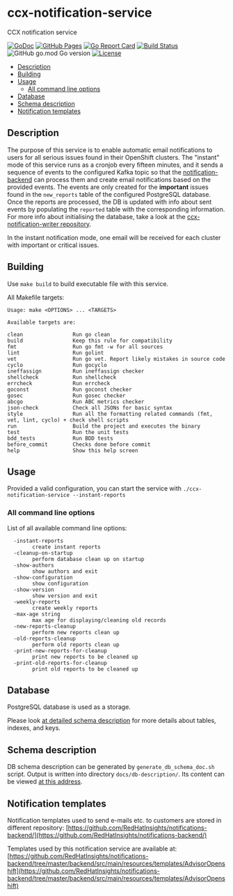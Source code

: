 # ccx-notification-service
CCX notification service

[![GoDoc](https://godoc.org/github.com/RedHatInsights/ccx-notification-service?status.svg)](https://godoc.org/github.com/RedHatInsights/ccx-notification-service)
[![GitHub Pages](https://img.shields.io/badge/%20-GitHub%20Pages-informational)](https://redhatinsights.github.io/ccx-notification-service/)
[![Go Report Card](https://goreportcard.com/badge/github.com/RedHatInsights/ccx-notification-service)](https://goreportcard.com/report/github.com/RedHatInsights/ccx-notification-service)
[![Build Status](https://travis-ci.com/RedHatInsights/ccx-notification-service.svg?branch=master)](https://travis-ci.com/RedHatInsights/ccx-notification-service)
![GitHub go.mod Go version](https://img.shields.io/github/go-mod/go-version/RedHatInsights/ccx-notification-service)
[![License](https://img.shields.io/badge/license-Apache-blue)](https://github.com/RedHatInsights/ccx-notification-service/blob/master/LICENSE)

<!-- vim-markdown-toc GFM -->

* [Description](#description)
* [Building](#building)
* [Usage](#usage)
    * [All command line options](#all-command-line-options)
* [Database](#database)
* [Schema description](#schema-description)
* [Notification templates](#notification-templates)

<!-- vim-markdown-toc -->

## Description

The purpose of this service is to enable automatic email notifications to
users for all serious issues found in their OpenShift clusters. The "instant"
mode of this service runs as a cronjob every fifteen minutes, and it sends a
sequence of events to the configured Kafka topic so that the
[notification-backend](https://github.com/RedHatInsights/notifications-backend)
can process them and create email notifications based on the provided events.
The events are only created for the **important** issues found in the 
`new_reports` table of the configured PostgreSQL database. Once the reports are
processed, the DB is updated with info about sent events by populating the
`reported` table with the corresponding information. For more info about 
initialising the database, take a look at the [ccx-notification-writer repository](https://github.com/RedHatInsights/ccx-notification-writer).

In the instant notification mode, one email will be received for each cluster 
with important or critical issues.

## Building

Use `make build` to build executable file with this service.

All Makefile targets:

```
Usage: make <OPTIONS> ... <TARGETS>

Available targets are:

clean                Run go clean
build                Keep this rule for compatibility
fmt                  Run go fmt -w for all sources
lint                 Run golint
vet                  Run go vet. Report likely mistakes in source code
cyclo                Run gocyclo
ineffassign          Run ineffassign checker
shellcheck           Run shellcheck
errcheck             Run errcheck
goconst              Run goconst checker
gosec                Run gosec checker
abcgo                Run ABC metrics checker
json-check           Check all JSONs for basic syntax
style                Run all the formatting related commands (fmt, vet, lint, cyclo) + check shell scripts
run                  Build the project and executes the binary
test                 Run the unit tests
bdd_tests            Run BDD tests
before_commit        Checks done before commit
help                 Show this help screen
```

## Usage

Provided a valid configuration, you can start the service with `./ccx-notification-service --instant-reports` 

### All command line options

List of all available command line options:

```
  -instant-reports
    	create instant reports
  -cleanup-on-startup
        perform database clean up on startup
  -show-authors
    	show authors and exit
  -show-configuration
    	show configuration
  -show-version
    	show version and exit
  -weekly-reports
    	create weekly reports
  -max-age string
    	max age for displaying/cleaning old records
  -new-reports-cleanup
    	perform new reports clean up
  -old-reports-cleanup
    	perform old reports clean up
  -print-new-reports-for-cleanup
    	print new reports to be cleaned up
  -print-old-reports-for-cleanup
    	print old reports to be cleaned up
```

## Database

PostgreSQL database is used as a storage.

Please look [at detailed schema
description](https://redhatinsights.github.io/ccx-notification-service/db-description/)
for more details about tables, indexes, and keys.

## Schema description

DB schema description can be generated by `generate_db_schema_doc.sh` script.
Output is written into directory `docs/db-description/`. Its content can be
viewed [at this
address](https://redhatinsights.github.io/ccx-notification-service/db-description/).

## Notification templates

Notification templates used to send e-mails etc. to customers are stored in different repository:
[https://github.com/RedHatInsights/notifications-backend/](https://github.com/RedHatInsights/notifications-backend/)

Templates used by this notification service are available at:
[https://github.com/RedHatInsights/notifications-backend/tree/master/backend/src/main/resources/templates/AdvisorOpenshift](https://github.com/RedHatInsights/notifications-backend/tree/master/backend/src/main/resources/templates/AdvisorOpenshift)
